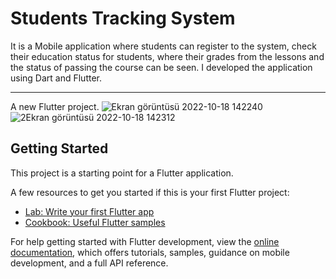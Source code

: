 # Students Tracking System

It is a Mobile application where students can register to the system, check their education status for students, where their grades from the lessons and the status of passing the course can be seen. I developed the application using Dart and Flutter.

----------------------------------------------------------------------------------------------------------------------------------------------------------------------

A new Flutter project.
![Ekran görüntüsü 2022-10-18 142240](https://user-images.githubusercontent.com/45715397/196416497-6bc8666b-76f4-43a9-bb3b-f32b09b74b54.png)
![2Ekran görüntüsü 2022-10-18 142312](https://user-images.githubusercontent.com/45715397/196416711-a490d32a-7057-4f6e-a65e-191f8ce53fe9.png)

## Getting Started

This project is a starting point for a Flutter application.

A few resources to get you started if this is your first Flutter project:

- [Lab: Write your first Flutter app](https://docs.flutter.dev/get-started/codelab)
- [Cookbook: Useful Flutter samples](https://docs.flutter.dev/cookbook)

For help getting started with Flutter development, view the
[online documentation](https://docs.flutter.dev/), which offers tutorials,
samples, guidance on mobile development, and a full API reference.
